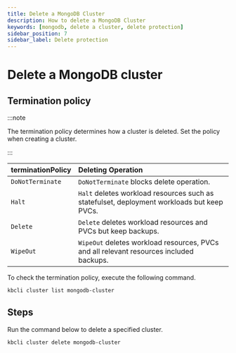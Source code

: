 ```yaml
---
title: Delete a MongoDB Cluster
description: How to delete a MongoDB Cluster
keywords: [mongodb, delete a cluster, delete protection]
sidebar_position: 7
sidebar_label: Delete protection
---
```



# Delete a MongoDB cluster

## Termination policy

:::note

The termination policy determines how a cluster is deleted. Set the policy when creating a cluster.

:::

| **terminationPolicy**  | **Deleting Operation**                    |
|:--                     | :--                                       |
| `DoNotTerminate`       | `DoNotTerminate` blocks delete operation. |
| `Halt`                 | `Halt` deletes workload resources such as statefulset, deployment workloads but keep PVCs. |
| `Delete`               | `Delete` deletes workload resources and PVCs but keep backups. |
| `WipeOut`              | `WipeOut` deletes workload resources, PVCs and all relevant resources included backups. |

To check the termination policy, execute the following command.

```bash
kbcli cluster list mongodb-cluster
```

## Steps

Run the command below to delete a specified cluster.

```bash
kbcli cluster delete mongodb-cluster
```
